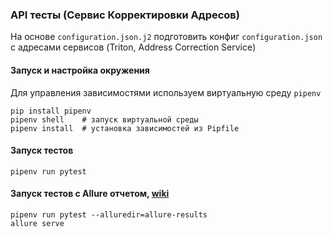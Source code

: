 ### API тесты (Сервис Корректировки Адресов)

На основе `configuration.json.j2` подготовить конфиг `configuration.json` с адресами сервисов (Triton, Address Correction Service)

#### Запуск и настройка окружения
Для управления зависимостями используем виртуальную среду `pipenv`
```shell
pip install pipenv
pipenv shell    # запуск виртуальной среды
pipenv install  # установка зависимостей из Pipfile
```

#### Запуск тестов

```shell
pipenv run pytest
```

#### Запуск тестов с Allure отчетом, [wiki](https://wiki.maxim-team.ru/pages/viewpage.action?pageId=243499566)

```shell
pipenv run pytest --alluredir=allure-results
allure serve
```
